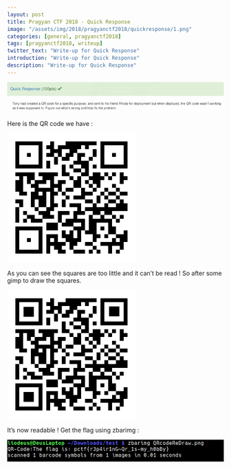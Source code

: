 ```yaml
---
layout: post
title: Pragyan CTF 2018 - Quick Response
image: "/assets/img/2018/pragyanctf2018/quickresponse/1.png"
categories: [general, pragyanctf2018]
tags: [pragyanctf2018, writeup]
twitter_text: "Write-up for Quick Response"
introduction: "Write-up for Quick Response"
description: "Write-up for Quick Response"
---
```


![](/assets/img/2018/pragyanctf2018/quickresponse/1.png)

Here is the QR code we have :

![](/assets/img/2018/pragyanctf2018/quickresponse/2.png)

As you can see the squares are too little and it can’t be read ! So after some gimp to draw the squares.

![](/assets/img/2018/pragyanctf2018/quickresponse/3.png)

It’s now readable ! Get the flag using zbarimg :

![](/assets/img/2018/pragyanctf2018/quickresponse/4.png)